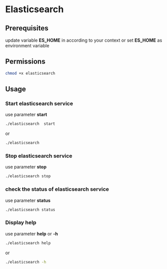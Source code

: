 # Elasticsearch

## Prerequisites
update variable **ES_HOME** in according to your context
or set **ES_HOME** as environment variable

## Permissions

```bash
chmod +x elasticsearch
```

## Usage

### Start elasticsearch service
use parameter **start**

```bash
./elasticsearch  start
```

or

```bash
./elasticsearch
```

### Stop elasticsearch service
use parameter **stop**

```bash
./elasticsearch stop
```

### check the status of elasticsearch service
use parameter **status**

```bash
./elasticsearch status
```

### Display help
use parameter **help** or **-h**

```bash
./elasticsearch help
```

or

```bash
./elasticsearch -h
```
